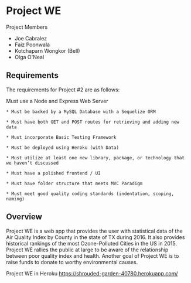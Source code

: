 # Project WE

Project Members

* Joe Cabralez
* Faiz Poonwala
* Kotchaparn Wongkor (Bell)
* Olga O'Neal  

## Requirements
The requirements for Project #2 are as follows:

Must use a Node and Express Web Server

	* Must be backed by a MySQL Database with a Sequelize ORM  

	* Must have both GET and POST routes for retrieving and adding new data

	* Must incorporate Basic Testing Framework 

	* Must be deployed using Heroku (with Data)

	* Must utilize at least one new library, package, or technology that we haven’t discussed

	* Must have a polished frontend / UI 

	* Must have folder structure that meets MVC Paradigm

	* Must meet good quality coding standards (indentation, scoping, naming)

## Overview

Project WE is a web app that provides the user with statistical data of the Air Quality Index by County in the state of TX during 2016.  It also provides historical rankings of the most Ozone-Polluted Cities in the US in 2015.  Project WE rallies the public at large to be aware of the relationship between poor quality index and health.  Another goal of Project WE is to raise funds to donate to worthy environmental causes.  

Project WE in Heroku https://shrouded-garden-40780.herokuapp.com/




